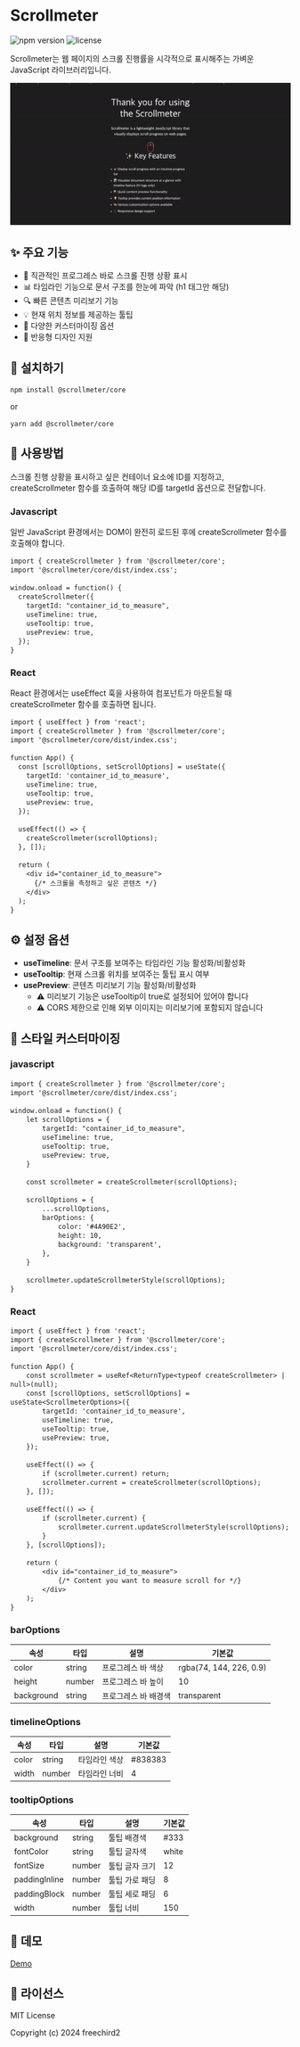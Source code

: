 # Scrollmeter

![npm version](https://img.shields.io/npm/v/@scrollmeter/core)
![license](https://img.shields.io/npm/l/@scrollmeter/core)

Scrollmeter는 웹 페이지의 스크롤 진행률을 시각적으로 표시해주는 가벼운 JavaScript 라이브러리입니다.

![Scrollmeter 데모](./assets/demo.gif)

## ✨ 주요 기능

- 🎯 직관적인 프로그레스 바로 스크롤 진행 상황 표시
- 📊 타임라인 기능으로 문서 구조를 한눈에 파악 (h1 태그만 해당)
- 🔍 빠른 콘텐츠 미리보기 기능
- 💡 현재 위치 정보를 제공하는 툴팁
- 🎨 다양한 커스터마이징 옵션
- 📱 반응형 디자인 지원

## 🚀 설치하기

```
npm install @scrollmeter/core
```

or

```
yarn add @scrollmeter/core
```

## 🔧 사용방법

스크롤 진행 상황을 표시하고 싶은 컨테이너 요소에 ID를 지정하고, createScrollmeter 함수를 호출하여 해당 ID를 targetId 옵션으로 전달합니다.

### Javascript

일반 JavaScript 환경에서는 DOM이 완전히 로드된 후에 createScrollmeter 함수를 호출해야 합니다.

```
import { createScrollmeter } from '@scrollmeter/core';
import '@scrollmeter/core/dist/index.css';

window.onload = function() {
  createScrollmeter({
    targetId: "container_id_to_measure",
    useTimeline: true,
    useTooltip: true,
    usePreview: true,
  });
}
```

### React

React 환경에서는 useEffect 훅을 사용하여 컴포넌트가 마운트될 때 createScrollmeter 함수를 호출하면 됩니다.

```
import { useEffect } from 'react';
import { createScrollmeter } from '@scrollmeter/core';
import '@scrollmeter/core/dist/index.css';

function App() {
  const [scrollOptions, setScrollOptions] = useState({
    targetId: 'container_id_to_measure',
    useTimeline: true,
    useTooltip: true,
    usePreview: true,
  });

  useEffect(() => {
    createScrollmeter(scrollOptions);
  }, []);

  return (
    <div id="container_id_to_measure">
      {/* 스크롤을 측정하고 싶은 콘텐츠 */}
    </div>
  );
}
```

## ⚙️ 설정 옵션

- **useTimeline**: 문서 구조를 보여주는 타임라인 기능 활성화/비활성화
- **useTooltip**: 현재 스크롤 위치를 보여주는 툴팁 표시 여부
- **usePreview**: 콘텐츠 미리보기 기능 활성화/비활성화
    - ⚠️ 미리보기 기능은 useTooltip이 true로 설정되어 있어야 합니다
    - ⚠️ CORS 제한으로 인해 외부 이미지는 미리보기에 포함되지 않습니다

## 🎨 스타일 커스터마이징

### javascript

```
import { createScrollmeter } from '@scrollmeter/core';
import '@scrollmeter/core/dist/index.css';

window.onload = function() {
    let scrollOptions = {
        targetId: "container_id_to_measure",
        useTimeline: true,
        useTooltip: true,
        usePreview: true,
    }

    const scrollmeter = createScrollmeter(scrollOptions);

    scrollOptions = {
        ...scrollOptions,
        barOptions: {
            color: '#4A90E2',
            height: 10,
            background: 'transparent',
        },
    }

    scrollmeter.updateScrollmeterStyle(scrollOptions);
}
```

### React

```
import { useEffect } from 'react';
import { createScrollmeter } from '@scrollmeter/core';
import '@scrollmeter/core/dist/index.css';

function App() {
    const scrollmeter = useRef<ReturnType<typeof createScrollmeter> | null>(null);
    const [scrollOptions, setScrollOptions] = useState<ScrollmeterOptions>({
        targetId: 'container_id_to_measure',
        useTimeline: true,
        useTooltip: true,
        usePreview: true,
    });

    useEffect(() => {
        if (scrollmeter.current) return;
        scrollmeter.current = createScrollmeter(scrollOptions);
    }, []);

    useEffect(() => {
        if (scrollmeter.current) {
            scrollmeter.current.updateScrollmeterStyle(scrollOptions);
        }
    }, [scrollOptions]);

    return (
        <div id="container_id_to_measure">
            {/* Content you want to measure scroll for */}
        </div>
    );
}
```

### barOptions

| 속성       | 타입   | 설명                 | 기본값                  |
| ---------- | ------ | -------------------- | ----------------------- |
| color      | string | 프로그레스 바 색상   | rgba(74, 144, 226, 0.9) |
| height     | number | 프로그레스 바 높이   | 10                      |
| background | string | 프로그레스 바 배경색 | transparent             |

### timelineOptions

| 속성  | 타입   | 설명          | 기본값  |
| ----- | ------ | ------------- | ------- |
| color | string | 타임라인 색상 | #838383 |
| width | number | 타임라인 너비 | 4       |

### tooltipOptions

| 속성          | 타입   | 설명           | 기본값 |
| ------------- | ------ | -------------- | ------ |
| background    | string | 툴팁 배경색    | #333   |
| fontColor     | string | 툴팁 글자색    | white  |
| fontSize      | number | 툴팁 글자 크기 | 12     |
| paddingInline | number | 툴팁 가로 패딩 | 8      |
| paddingBlock  | number | 툴팁 세로 패딩 | 6      |
| width         | number | 툴팁 너비      | 150    |

## 🌟 데모

[Demo](https://freechird2.github.io/scrollmeter)

## 📝 라이선스

MIT License

Copyright (c) 2024 freechird2

